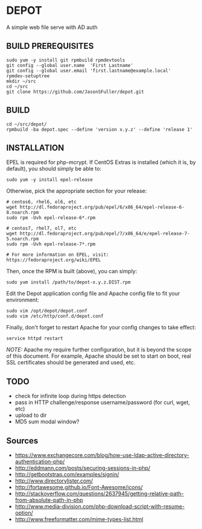 DEPOT
=====

A simple web file serve with AD auth


BUILD PREREQUISITES
-------------------

    sudo yum -y install git rpmbuild rpmdevtools
    git config --global user.name  'First Lastname'
    git config --global user.email 'first.lastname@example.local'
    rpmdev-setuptree
    mkdir ~/src
    cd ~/src
    git clone https://github.com/JasonSFuller/depot.git


BUILD
-----

    cd ~/src/depot/
    rpmbuild -ba depot.spec --define 'version x.y.z' --define 'release 1'


INSTALLATION
------------

EPEL is required for php-mcrypt.  If CentOS Extras is installed (which it is, by default), you should simply be able to:

    sudo yum -y install epel-release
    
Otherwise, pick the appropriate section for your release:

    # centos6, rhel6, ol6, etc
    wget http://dl.fedoraproject.org/pub/epel/6/x86_64/epel-release-6-8.noarch.rpm
    sudo rpm -Uvh epel-release-6*.rpm
    
    # centos7, rhel7, ol7, etc
    wget http://dl.fedoraproject.org/pub/epel/7/x86_64/e/epel-release-7-5.noarch.rpm
    sudo rpm -Uvh epel-release-7*.rpm
    
    # For more information on EPEL, visit: https://fedoraproject.org/wiki/EPEL
    
Then, once the RPM is built (above), you can simply:

    sudo yum install /path/to/depot-x.y.z.DIST.rpm

Edit the Depot application config file and Apache config file to fit your environment:

    sudo vim /opt/depot/depot.conf
    sudo vim /etc/http/conf.d/depot.conf

Finally, don't forget to restart Apache for your config changes to take effect:

    service httpd restart

*NOTE:* Apache my require further configuration, but it is beyond the scope of this document.  For example, Apache should be set to start on boot, real SSL certificates should be generated and used, etc.


TODO
----

 * check for infinite loop during https detection
 * pass in HTTP challenge/response username/password (for curl, wget, etc)
 * upload to dir
 * MD5 sum modal window?


Sources
-------

 * https://www.exchangecore.com/blog/how-use-ldap-active-directory-authentication-php/
 * http://eddmann.com/posts/securing-sessions-in-php/
 * http://getbootstrap.com/examples/signin/
 * http://www.directorylister.com/
 * http://fortawesome.github.io/Font-Awesome/icons/
 * http://stackoverflow.com/questions/2637945/getting-relative-path-from-absolute-path-in-php
 * http://www.media-division.com/php-download-script-with-resume-option/
 * http://www.freeformatter.com/mime-types-list.html
